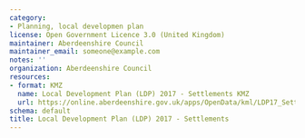 ```yaml
---
category:
- Planning, local developmen plan
license: Open Government Licence 3.0 (United Kingdom)
maintainer: Aberdeenshire Council
maintainer_email: someone@example.com
notes: ''
organization: Aberdeenshire Council
resources:
- format: KMZ
  name: Local Development Plan (LDP) 2017 - Settlements KMZ
  url: https://online.aberdeenshire.gov.uk/apps/OpenData/kml/LDP17_Settlements.kmz
schema: default
title: Local Development Plan (LDP) 2017 - Settlements
---
```

